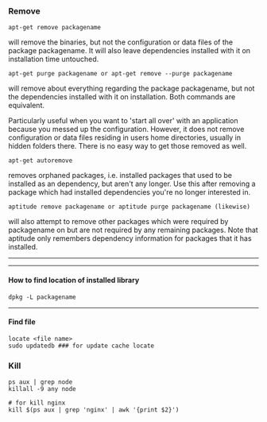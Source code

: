### Remove

```console
apt-get remove packagename
```

will remove the binaries, but not the configuration or data files of the package packagename. It will also leave dependencies installed with it on installation time untouched.

```console
apt-get purge packagename or apt-get remove --purge packagename
```

will remove about everything regarding the package packagename, but not the dependencies installed with it on installation.
Both commands are equivalent.

Particularly useful when you want to 'start all over' with an application because you messed up the configuration. However,
it does not remove configuration or data files residing in users home directories, usually in hidden folders there.
There is no easy way to get those removed as well.

```console
apt-get autoremove
```

removes orphaned packages, i.e. installed packages that used to be installed as an dependency,
but aren't any longer. Use this after removing a package which had installed dependencies you're no longer interested in.

```console
aptitude remove packagename or aptitude purge packagename (likewise)
```

will also attempt to remove other packages which were required by packagename on but are not required by any remaining packages.
Note that aptitude only remembers dependency information for packages that it has installed.

---

---

#### How to find location of installed library

```console
dpkg -L packagename
```

---

#### Find file

```console
locate <file name>
sudo updatedb ### for update cache locate
```

### Kill

```console
ps aux | grep node
killall -9 any node

# for kill nginx
kill $(ps aux | grep 'nginx' | awk '{print $2}')

```
